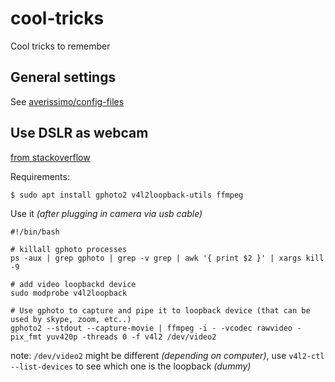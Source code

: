 # cool-tricks
Cool tricks to remember

## General settings

See [averissimo/config-files](https://github.com/averissimo/linux-config)

## Use DSLR as webcam

[from stackoverflow](https://askubuntu.com/questions/856460/using-a-digital-camera-canon-as-webcam)

Requirements:

```
$ sudo apt install gphoto2 v4l2loopback-utils ffmpeg
```

Use it *(after plugging in camera via usb cable)*

```
#!/bin/bash

# killall gphoto processes
ps -aux | grep gphoto | grep -v grep | awk '{ print $2 }' | xargs kill -9 

# add video loopbackd device
sudo modprobe v4l2loopback

# Use gphoto to capture and pipe it to loopback device (that can be used by skype, zoom, etc..)
gphoto2 --stdout --capture-movie | ffmpeg -i - -vcodec rawvideo -pix_fmt yuv420p -threads 0 -f v4l2 /dev/video2
```

note: `/dev/video2` might be different *(depending on computer)*, use `v4l2-ctl --list-devices` to see which one is the loopback *(dummy)*
